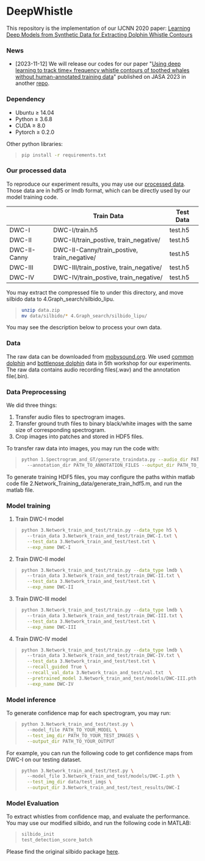 # DeepWhistle
This repository is the implementation of our IJCNN 2020 paper:
[Learning Deep Models from Synthetic Data for Extracting Dolphin Whistle Contours](https://arxiv.org/abs/2005.08894)

### <a name="news"></a> News
- [2023-11-12] We will release our codes for our paper 
"[Using deep learning to track time× frequency whistle contours of toothed whales without human-annotated training data](https://pubs.aip.org/asa/jasa/article/154/1/502/2904481)" 
published on JASA 2023 in another [repo](https://github.com/Paul-LiPu/pseudo-label_whistle_extraction).

### <a name="dependency"></a> Dependency
* Ubuntu ≥ 14.04
* Python ≥ 3.6.8
* CUDA ≥ 8.0
* Pytorch ≥ 0.2.0

Other python libraries:
> ```bash
> pip install -r requirements.txt
> ```

### <a name="processed_data"></a> Our processed data
To reproduce our experiment results, you may use our [processed data](https://drive.google.com/open?id=1CDTupjz_nxEfSe1DUL7twn-K09QWvrI3).
Those data are in hdf5 or lmdb format, which can be directly used by our model training code.

|              | Train Data                                 | Test Data     |
|--------------|--------------------------------------------|---------------|
| DWC-I        | DWC-I/train.h5                             | test.h5 |
| DWC-II       | DWC-II/train_postive, train_negative/       | test.h5        |
| DWC-II-Canny | DWC-II-Canny/train_postive, train_negative/ | test.h5        |
| DWC-III      | DWC-III/train_postive, train_negative/      | test.h5        |
| DWC-IV       | DWC-IV/train_postive, train_negative/       | test.h5        |

You may extract the compressed file to under this directory, and move silbido data to 4.Graph_search/silbido_lipu. 
> ```bash
> unzip data.zip
> mv data/silbido/* 4.Graph_search/silbido_lipu/
> ```

You may see the description below to process your own data. 



### <a name="data"></a> Data
The raw data can be downloaded from [mobysound.org](https://www.mobysound.org/workshops_p2.html).
We used [common dolphin](https://www.mobysound.org/workshops/5th_DCL_data_common.zip) and 
[bottlenose dolphin](https://www.mobysound.org/workshops/5th_DCL_data_bottlenose.zip) 
data in 5th workshop for our experiments. The raw data contains audio recording files(.wav) and the 
annotation file(.bin). 

### <a name="data_preprocessing"></a> Data Preprocessing
We did three things:
1. Transfer audio files to spectrogram images. 
2. Transfer ground truth files to binary black/white images with the same size of corresponding spectrogram.
3. Crop images into patches and stored in HDF5 files.

To transfer raw data into images, you may run the code with:
> ```bash
> python 1.Spectrogram_and_GT/generate_traindata.py --audio_dir PATH_TO_AUDIO_FILES  \ 
>   --annotation_dir PATH_TO_ANNOTATION_FILES --output_dir PATH_TO_OUTPUT_SPECTROGRAM
> ```

To generate training HDF5 files, you may configure the paths within 
matlab code file 2.Network_Training_data/generate_train_hdf5.m, and run the matlab file.

### <a name="model_training"></a> Model training
1. Train DWC-I model
> ```bash
> python 3.Network_train_and_test/train.py --data_type h5 \ 
>   --train_data 3.Network_train_and_test/train_DWC-I.txt \
>   --test_data 3.Network_train_and_test/test.txt \
>   --exp_name DWC-I
> ```
2. Train DWC-II model
> ```bash
> python 3.Network_train_and_test/train.py --data_type lmdb \ 
>   --train_data 3.Network_train_and_test/train_DWC-II.txt \
>   --test_data 3.Network_train_and_test/test.txt \
>   --exp_name DWC-II
> ```
3. Train DWC-III model
> ```bash
> python 3.Network_train_and_test/train.py --data_type lmdb \ 
>   --train_data 3.Network_train_and_test/train_DWC-III.txt \
>   --test_data 3.Network_train_and_test/test.txt \
>   --exp_name DWC-III
> ```
4. Train DWC-IV model
> ```bash
> python 3.Network_train_and_test/train.py --data_type lmdb \ 
>   --train_data 3.Network_train_and_test/train_DWC-IV.txt \
>   --test_data 3.Network_train_and_test/test.txt \
>   --recall_guided True \
>   --recall_val_data 3.Network_train_and_test/val.txt  \
>   --pretrained_model 3.Network_train_and_test/models/DWC-III.pth \
>   --exp_name DWC-IV
> ```

### <a name="model_training"></a> Model inference
To generate confidence map for each spectrogram, you may run:
> ```bash
> python 3.Network_train_and_test/test.py \ 
>   --model_file PATH_TO_YOUR_MODEL \
>   --test_img_dir PATH_TO_YOUR_TEST_IMAGES \
>   --output_dir PATH_TO_YOUR_OUTPUT
> ```
For example, you can run the following code to get confidence maps from DWC-I on our testing dataset. 
> ```bash
> python 3.Network_train_and_test/test.py \ 
>   --model_file 3.Network_train_and_test/models/DWC-I.pth \
>   --test_img_dir data/test_imgs \
>   --output_dir 3.Network_train_and_test/test_results/DWC-I
> ```

### <a name="model_evaluation"></a> Model Evaluation
To extract whistles from confidence map, and evaluate the performance. You may use our modified silbido, and 
run the following code in MATLAB:
> ```bash
> silbido_init
> test_detection_score_batch
> ```

Please find the original silbido package [here](https://roch.sdsu.edu/index.php/software/). 
